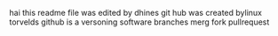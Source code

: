 hai 
this readme file was edited by dhines
git hub was created bylinux torvelds
github is a versoning software
branches 
merg
fork 
pullrequest
